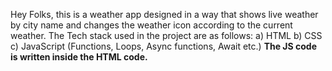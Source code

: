 Hey Folks, this is a weather app designed in a way that shows live weather by city name and changes the weather icon according to the current weather.
The Tech stack used in the project are as follows:
a) HTML
b) CSS
c) JavaScript (Functions, Loops, Async functions, Await etc.)
**The JS code is written inside the HTML code.**
